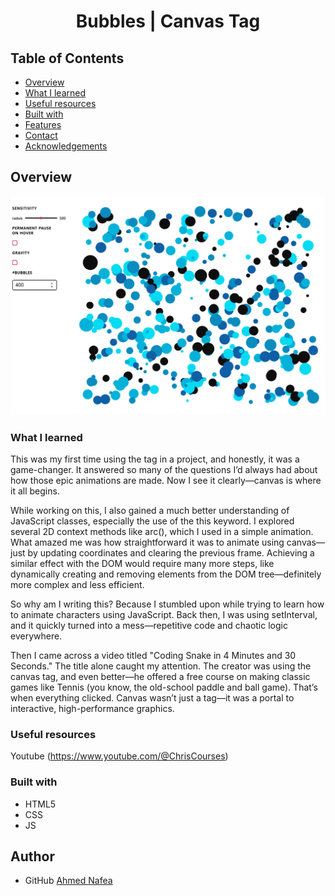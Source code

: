 <!-- Please update value in the {}  -->

<h1 align="center"> Bubbles | Canvas Tag</h1>




<!-- TABLE OF CONTENTS -->

## Table of Contents

- [Overview](#overview)
- [What I learned](#what-i-learned)
- [Useful resources](#useful-resources)
- [Built with](#built-with)
- [Features](#features)
- [Contact](#contact)
- [Acknowledgements](#acknowledgements)

<!-- OVERVIEW -->

## Overview

![screenshot](https://github.com/aknafea1/Bubbles/blob/af01c60b8d9b3403ec7621ffcf806e4c6e235d4d/Screenshot%202025-05-20%20112134.png)

### What I learned

This was my first time using the <canvas> tag in a project, and honestly, it was a game-changer. It answered so many of the questions I’d always had about how those epic animations are made. Now I see it clearly—canvas is where it all begins.

While working on this, I also gained a much better understanding of JavaScript classes, especially the use of the this keyword. I explored several 2D context methods like arc(), which I used in a simple animation. What amazed me was how straightforward it was to animate using canvas—just by updating coordinates and clearing the previous frame. Achieving a similar effect with the DOM would require many more steps, like dynamically creating and removing elements from the DOM tree—definitely more complex and less efficient.

So why am I writing this? Because I stumbled upon <canvas> while trying to learn how to animate characters using JavaScript. Back then, I was using setInterval, and it quickly turned into a mess—repetitive code and chaotic logic everywhere.

Then I came across a video titled "Coding Snake in 4 Minutes and 30 Seconds." The title alone caught my attention. The creator was using the canvas tag, and even better—he offered a free course on making classic games like Tennis (you know, the old-school paddle and ball game). That’s when everything clicked. Canvas wasn’t just a tag—it was a portal to interactive, high-performance graphics.


### Useful resources

Youtube (https://www.youtube.com/@ChrisCourses)

### Built with

- HTML5
- CSS
- JS


## Author

- GitHub [Ahmed Nafea](https://github.com/aknafea1)
